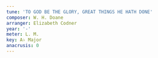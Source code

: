 ```yaml
---
tune: 'TO GOD BE THE GLORY, GREAT THINGS HE HATH DONE'
composer: W. H. Doane
arranger: Elizabeth Codner
year: '-'
meter: L. M.
key: A♭ Major
anacrusis: 0
---
```

